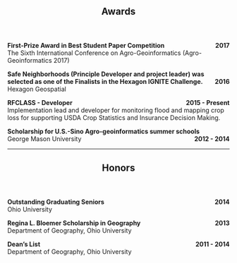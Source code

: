<header class="entry-header">
<h2 class="entry-title">Awards</h2>
</header>

<p style="text-align:left;"><strong>First-Prize Award in Best Student Paper Competition<span style="float:right;">2017</span></strong><br />The Sixth International Conference on Agro-Geoinformatics (Agro-Geoinformatics 2017)</p>

<p style="text-align:left;"><strong>Safe Neighborhoods (Principle Developer and project leader) was selected as one of the Finalists in the Hexagon IGNITE Challenge.<span style="float:right;">2016</span></strong><br />Hexagon Geospatial</p>

<p style="text-align:left;"><strong>RFCLASS - Developer<span style="float:right;">2015 - Present</span></strong><br />Implementation lead and developer for monitoring flood and mapping crop loss for supporting USDA Crop Statistics and Insurance Decision Making.</p>

<p style="text-align:left;"><strong>Scholarship for U.S.-Sino Agro-geoinformatics summer schools<span style="float:right;">2012 - 2014</span></strong><br /> George Mason University</p>

<hr>
<header class="entry-header">
<h2 class="entry-title">Honors</h2>
</header>

<p style="text-align:left;"><strong>Outstanding Graduating Seniors<span style="float:right;">2014</span></strong><br />Ohio University</p>

<p style="text-align:left;"><strong>Regina L. Bloemer Scholarship in Geography<span style="float:right;">2013</span></strong><br /> Department of Geography, Ohio University</p>

<p style="text-align:left;"><strong>Dean’s List<span style="float:right;">2011 - 2014</span></strong><br />Department of Geography, Ohio University</p>